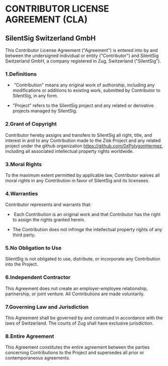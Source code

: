 # CONTRIBUTOR LICENSE AGREEMENT (CLA) 
## SilentSig Switzerland GmbH

This Contributor License Agreement ("Agreement") is entered into by and between the undersigned individual or entity ("Contributor") and SilentSig Switzerland GmbH, a company registered in Zug, Switzerland ("SilentSig"). 

### 1.​Definitions 

- ​ "Contribution" means any original work of authorship, including any modifications or additions to existing work, submitted by Contributor to SilentSig, in any form. 

- "Project" refers to the SilentSig project and any related or derivative projects managed by SilentSig. 

### 2.​Grant of Copyright 

Contributor hereby assigns and transfers to SilentSig all right, title, and interest in and to any Contribution made to the Zisk Project and any related project under the github organization https://github.com/0xPolygonHermez, including all associated intellectual property rights worldwide. 

### 3.​Moral Rights 

To the maximum extent permitted by applicable law, Contributor waives all moral rights in any Contribution in favor of SilentSig and its licensees. 

### 4.​Warranties

Contributor represents and warrants that:

- ​ Each Contribution is an original work and that Contributor has the right to assign the rights granted herein.

- The Contribution does not infringe the intellectual property rights of any third party.

### 5.​No Obligation to Use 

SilentSig is not obligated to use, distribute, or incorporate any Contribution into the Project.

### 6.​Independent Contractor 

This Agreement does not create an employer-employee relationship, partnership, or joint venture. All Contributions are made voluntarily. 

### 7.​Governing Law and Jurisdiction 

This Agreement shall be governed by and construed in accordance with the laws of Switzerland. The courts of Zug shall have exclusive jurisdiction. 

### 8.​Entire Agreement 

This Agreement constitutes the entire agreement between the parties concerning Contributions to the Project and supersedes all prior or contemporaneous agreements. 

